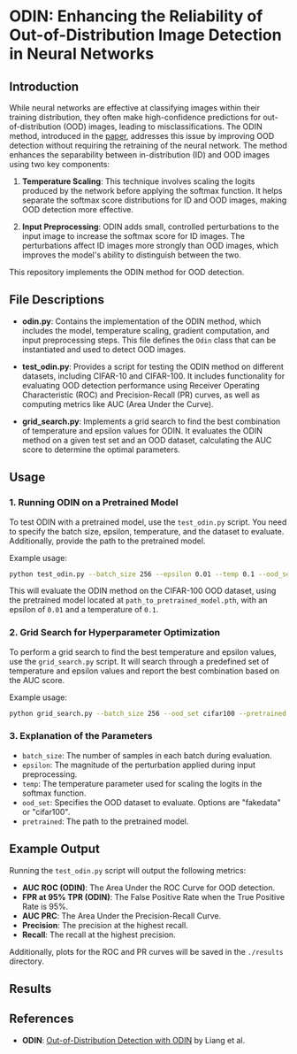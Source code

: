 # ODIN: Enhancing the Reliability of Out-of-Distribution Image Detection in Neural Networks

## Introduction

While neural networks are effective at classifying images within their training distribution, they often make high-confidence predictions for out-of-distribution (OOD) images, leading to misclassifications. The ODIN method, introduced in the [paper](https://arxiv.org/abs/1706.02690), addresses this issue by improving OOD detection without requiring the retraining of the neural network. The method enhances the separability between in-distribution (ID) and OOD images using two key components:

1. **Temperature Scaling**: This technique involves scaling the logits produced by the network before applying the softmax function. It helps separate the softmax score distributions for ID and OOD images, making OOD detection more effective.
   
2. **Input Preprocessing**: ODIN adds small, controlled perturbations to the input image to increase the softmax score for ID images. The perturbations affect ID images more strongly than OOD images, which improves the model's ability to distinguish between the two.

This repository implements the ODIN method for OOD detection.

## File Descriptions

- **odin.py**: Contains the implementation of the ODIN method, which includes the model, temperature scaling, gradient computation, and input preprocessing steps. This file defines the `Odin` class that can be instantiated and used to detect OOD images.

- **test_odin.py**: Provides a script for testing the ODIN method on different datasets, including CIFAR-10 and CIFAR-100. It includes functionality for evaluating OOD detection performance using Receiver Operating Characteristic (ROC) and Precision-Recall (PR) curves, as well as computing metrics like AUC (Area Under the Curve).

- **grid_search.py**: Implements a grid search to find the best combination of temperature and epsilon values for ODIN. It evaluates the ODIN method on a given test set and an OOD dataset, calculating the AUC score to determine the optimal parameters.

## Usage

### 1. **Running ODIN on a Pretrained Model**

To test ODIN with a pretrained model, use the `test_odin.py` script. You need to specify the batch size, epsilon, temperature, and the dataset to evaluate. Additionally, provide the path to the pretrained model.

Example usage:
```bash
python test_odin.py --batch_size 256 --epsilon 0.01 --temp 0.1 --ood_set cifar100 --pretrained path_to_pretrained_model.pth --verbose
```

This will evaluate the ODIN method on the CIFAR-100 OOD dataset, using the pretrained model located at `path_to_pretrained_model.pth`, with an epsilon of `0.01` and a temperature of `0.1`.

### 2. **Grid Search for Hyperparameter Optimization**

To perform a grid search to find the best temperature and epsilon values, use the `grid_search.py` script. It will search through a predefined set of temperature and epsilon values and report the best combination based on the AUC score.

Example usage:
```bash
python grid_search.py --batch_size 256 --ood_set cifar100 --pretrained path_to_pretrained_model.pth
```

### 3. **Explanation of the Parameters**

- `batch_size`: The number of samples in each batch during evaluation.
- `epsilon`: The magnitude of the perturbation applied during input preprocessing.
- `temp`: The temperature parameter used for scaling the logits in the softmax function.
- `ood_set`: Specifies the OOD dataset to evaluate. Options are "fakedata" or "cifar100".
- `pretrained`: The path to the pretrained model.

## Example Output

Running the `test_odin.py` script will output the following metrics:
- **AUC ROC (ODIN)**: The Area Under the ROC Curve for OOD detection.
- **FPR at 95% TPR (ODIN)**: The False Positive Rate when the True Positive Rate is 95%.
- **AUC PRC**: The Area Under the Precision-Recall Curve.
- **Precision**: The precision at the highest recall.
- **Recall**: The recall at the highest precision.

Additionally, plots for the ROC and PR curves will be saved in the `./results` directory.

## Results


## References

- **ODIN**: [Out-of-Distribution Detection with ODIN](https://arxiv.org/abs/1706.02690) by Liang et al.
